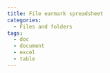 ```yaml
---
title: File earmark spreadsheet
categories:
  - Files and folders
tags:
  - doc
  - document
  - excel
  - table
---
```

